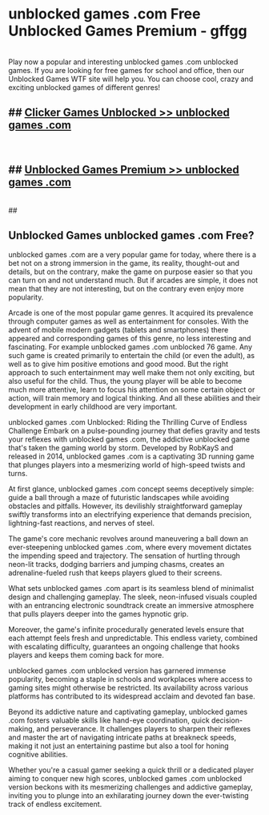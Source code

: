 # unblocked games .com  Free Unblocked Games Premium - gffgg <br>
<br>
Play now a popular and interesting unblocked games .com unblocked games. If you are looking for free games for school and office, then our Unblocked Games WTF site will help you. You can choose cool, crazy and exciting unblocked games of different genres!


## ##  [Clicker Games Unblocked >> unblocked games .com](http://freeplayer.one?title=unblocked_games_.com&ref=UGames)
  <br>

##  ## [Unblocked Games Premium >> unblocked games .com](http://freeplayer.one?title=unblocked_games_.com&ref=UGames)
  <br>
  ##



## Unblocked Games unblocked games .com Free?

unblocked games .com are a very popular game for today, where there is a bet not on a strong immersion in the game, its reality, thought-out and details, but on the contrary, make the game on purpose easier so that you can turn on and not understand much. But if arcades are simple, it does not mean that they are not interesting, but on the contrary even enjoy more popularity.

Arcade is one of the most popular game genres. It acquired its prevalence through computer games as well as entertainment for consoles. With the advent of mobile modern gadgets (tablets and smartphones) there appeared and corresponding games of this genre, no less interesting and fascinating. For example unblocked games .com unblocked 76 game. Any such game is created primarily to entertain the child (or even the adult), as well as to give him positive emotions and good mood. But the right approach to such entertainment may well make them not only exciting, but also useful for the child. Thus, the young player will be able to become much more attentive, learn to focus his attention on some certain object or action, will train memory and logical thinking. And all these abilities and their development in early childhood are very important.

unblocked games .com Unblocked: Riding the Thrilling Curve of Endless Challenge
Embark on a pulse-pounding journey that defies gravity and tests your reflexes with unblocked games .com, the addictive unblocked game that's taken the gaming world by storm. Developed by RobKayS and released in 2014, unblocked games .com is a captivating 3D running game that plunges players into a mesmerizing world of high-speed twists and turns.

At first glance, unblocked games .com concept seems deceptively simple: guide a ball through a maze of futuristic landscapes while avoiding obstacles and pitfalls. However, its devilishly straightforward gameplay swiftly transforms into an electrifying experience that demands precision, lightning-fast reactions, and nerves of steel.

The game's core mechanic revolves around maneuvering a ball down an ever-steepening unblocked games .com, where every movement dictates the impending speed and trajectory. The sensation of hurtling through neon-lit tracks, dodging barriers and jumping chasms, creates an adrenaline-fueled rush that keeps players glued to their screens.

What sets unblocked games .com apart is its seamless blend of minimalist design and challenging gameplay. The sleek, neon-infused visuals coupled with an entrancing electronic soundtrack create an immersive atmosphere that pulls players deeper into the games hypnotic grip.

Moreover, the game's infinite procedurally generated levels ensure that each attempt feels fresh and unpredictable. This endless variety, combined with escalating difficulty, guarantees an ongoing challenge that hooks players and keeps them coming back for more.

unblocked games .com unblocked version has garnered immense popularity, becoming a staple in schools and workplaces where access to gaming sites might otherwise be restricted. Its availability across various platforms has contributed to its widespread acclaim and devoted fan base.

Beyond its addictive nature and captivating gameplay, unblocked games .com fosters valuable skills like hand-eye coordination, quick decision-making, and perseverance. It challenges players to sharpen their reflexes and master the art of navigating intricate paths at breakneck speeds, making it not just an entertaining pastime but also a tool for honing cognitive abilities.

Whether you're a casual gamer seeking a quick thrill or a dedicated player aiming to conquer new high scores, unblocked games .com unblocked version beckons with its mesmerizing challenges and addictive gameplay, inviting you to plunge into an exhilarating journey down the ever-twisting track of endless excitement.